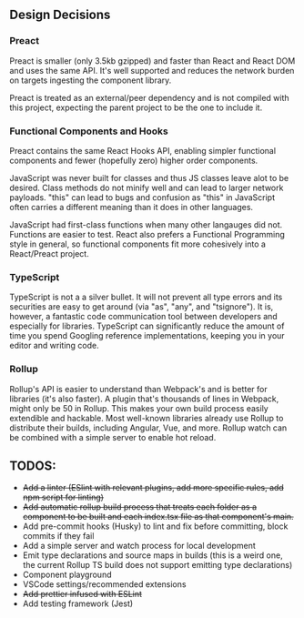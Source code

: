 ## Design Decisions

### Preact

Preact is smaller (only 3.5kb gzipped) and faster than React and React DOM and uses the same API. It's well supported and reduces the network burden on targets ingesting the component library.

Preact is treated as an external/peer dependency and is not compiled with this project, expecting the parent project to be the one to include it.

### Functional Components and Hooks

Preact contains the same React Hooks API, enabling simpler functional components and fewer (hopefully zero) higher order components.

JavaScript was never built for classes and thus JS classes leave alot to be desired. Class methods do not minify well and can lead to larger network payloads. "this" can lead to bugs and confusion as "this" in JavaScript often carries a different meaning than it does in other languages.

JavaScript had first-class functions when many other langauges did not. Functions are easier to test. React also prefers a Functional Programming style in general, so functional components fit more cohesively into a React/Preact project.

### TypeScript

TypeScript is not a a silver bullet. It will not prevent all type errors and its securities are easy to get around (via "as", "any", and "tsignore"). It is, however, a fantastic code communication tool between developers and especially for libraries. TypeScript can significantly reduce the amount of time you spend Googling reference implementations, keeping you in your editor and writing code.

### Rollup

Rollup's API is easier to understand than Webpack's and is better for libraries (it's also faster). A plugin that's thousands of lines in Webpack, might only be 50 in Rollup. This makes your own build process easily extendible and hackable. Most well-known libraries already use Rollup to distribute their builds, including Angular, Vue, and more. Rollup watch can be combined with a simple server to enable hot reload.

## TODOS:

- ~~Add a linter (ESlint with relevant plugins, add more specific rules, add npm script for linting)~~
- ~~Add automatic rollup build process that treats each folder as a component to be built and each index.tsx file as that component's main.~~
- Add pre-commit hooks (Husky) to lint and fix before committing, block commits if they fail
- Add a simple server and watch process for local development
- Emit type declarations and source maps in builds (this is a weird one, the current Rollup TS build does not support emitting type declarations)
- Component playground
- VSCode settings/recommended extensions
- ~~Add prettier infused with ESLint~~
- Add testing framework (Jest)

